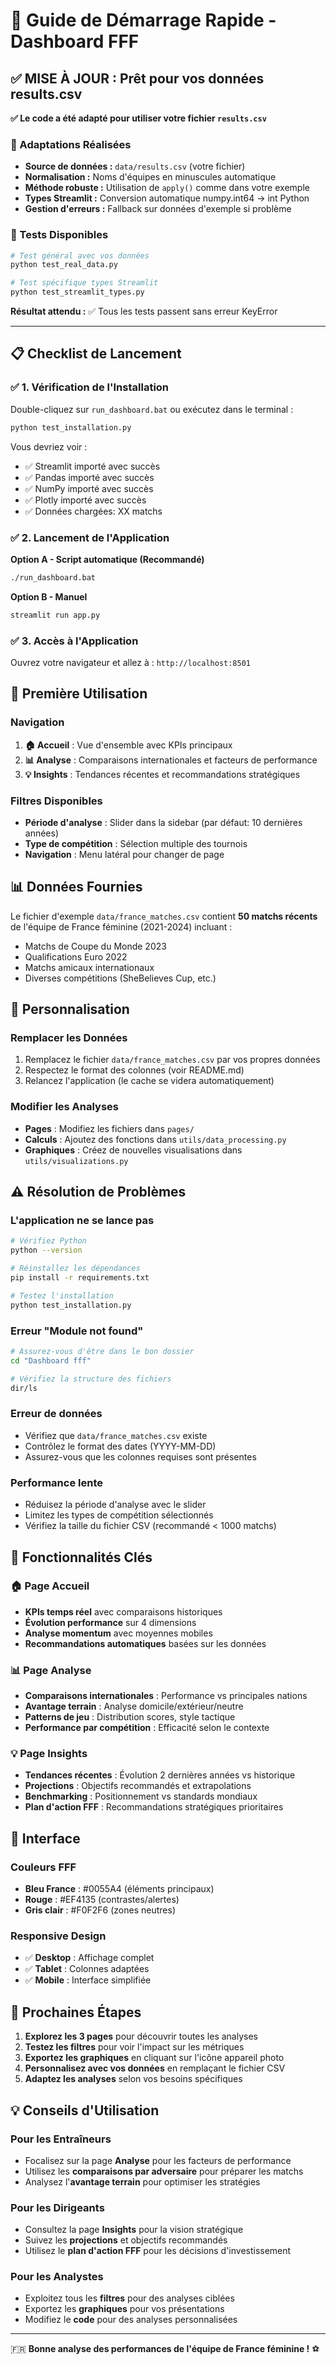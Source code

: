 # 🚀 Guide de Démarrage Rapide - Dashboard FFF

## ✅ MISE À JOUR : Prêt pour vos données results.csv

**✅ Le code a été adapté pour utiliser votre fichier `results.csv`**

### 🔧 Adaptations Réalisées
- **Source de données :** `data/results.csv` (votre fichier)
- **Normalisation :** Noms d'équipes en minuscules automatique
- **Méthode robuste :** Utilisation de `apply()` comme dans votre exemple
- **Types Streamlit :** Conversion automatique numpy.int64 → int Python
- **Gestion d'erreurs :** Fallback sur données d'exemple si problème

### 🧪 Tests Disponibles
```bash
# Test général avec vos données
python test_real_data.py

# Test spécifique types Streamlit
python test_streamlit_types.py
```

**Résultat attendu :** ✅ Tous les tests passent sans erreur KeyError

---

## 📋 Checklist de Lancement

### ✅ 1. Vérification de l'Installation

Double-cliquez sur `run_dashboard.bat` ou exécutez dans le terminal :
```bash
python test_installation.py
```

Vous devriez voir :
- ✅ Streamlit importé avec succès
- ✅ Pandas importé avec succès  
- ✅ NumPy importé avec succès
- ✅ Plotly importé avec succès
- ✅ Données chargées: XX matchs

### ✅ 2. Lancement de l'Application

**Option A - Script automatique (Recommandé)**
```bash
./run_dashboard.bat
```

**Option B - Manuel**
```bash
streamlit run app.py
```

### ✅ 3. Accès à l'Application

Ouvrez votre navigateur et allez à : `http://localhost:8501`

## 🎯 Première Utilisation

### Navigation
1. **🏠 Accueil** : Vue d'ensemble avec KPIs principaux
2. **📊 Analyse** : Comparaisons internationales et facteurs de performance  
3. **💡 Insights** : Tendances récentes et recommandations stratégiques

### Filtres Disponibles
- **Période d'analyse** : Slider dans la sidebar (par défaut: 10 dernières années)
- **Type de compétition** : Sélection multiple des tournois
- **Navigation** : Menu latéral pour changer de page

## 📊 Données Fournies

Le fichier d'exemple `data/france_matches.csv` contient **50 matchs récents** de l'équipe de France féminine (2021-2024) incluant :

- Matchs de Coupe du Monde 2023
- Qualifications Euro 2022
- Matchs amicaux internationaux
- Diverses compétitions (SheBelieves Cup, etc.)

## 🔧 Personnalisation

### Remplacer les Données
1. Remplacez le fichier `data/france_matches.csv` par vos propres données
2. Respectez le format des colonnes (voir README.md)
3. Relancez l'application (le cache se videra automatiquement)

### Modifier les Analyses
- **Pages** : Modifiez les fichiers dans `pages/`
- **Calculs** : Ajoutez des fonctions dans `utils/data_processing.py`
- **Graphiques** : Créez de nouvelles visualisations dans `utils/visualizations.py`

## ⚠️ Résolution de Problèmes

### L'application ne se lance pas
```bash
# Vérifiez Python
python --version

# Réinstallez les dépendances
pip install -r requirements.txt

# Testez l'installation
python test_installation.py
```

### Erreur "Module not found"
```bash
# Assurez-vous d'être dans le bon dossier
cd "Dashboard fff"

# Vérifiez la structure des fichiers
dir/ls
```

### Erreur de données
- Vérifiez que `data/france_matches.csv` existe
- Contrôlez le format des dates (YYYY-MM-DD)
- Assurez-vous que les colonnes requises sont présentes

### Performance lente
- Réduisez la période d'analyse avec le slider
- Limitez les types de compétition sélectionnés
- Vérifiez la taille du fichier CSV (recommandé < 1000 matchs)

## 📱 Fonctionnalités Clés

### 🏠 Page Accueil
- **KPIs temps réel** avec comparaisons historiques
- **Évolution performance** sur 4 dimensions
- **Analyse momentum** avec moyennes mobiles
- **Recommandations automatiques** basées sur les données

### 📊 Page Analyse  
- **Comparaisons internationales** : Performance vs principales nations
- **Avantage terrain** : Analyse domicile/extérieur/neutre
- **Patterns de jeu** : Distribution scores, style tactique
- **Performance par compétition** : Efficacité selon le contexte

### 💡 Page Insights
- **Tendances récentes** : Évolution 2 dernières années vs historique
- **Projections** : Objectifs recommandés et extrapolations
- **Benchmarking** : Positionnement vs standards mondiaux  
- **Plan d'action FFF** : Recommandations stratégiques prioritaires

## 🎨 Interface

### Couleurs FFF
- **Bleu France** : #0055A4 (éléments principaux)
- **Rouge** : #EF4135 (contrastes/alertes)  
- **Gris clair** : #F0F2F6 (zones neutres)

### Responsive Design
- ✅ **Desktop** : Affichage complet
- ✅ **Tablet** : Colonnes adaptées
- ✅ **Mobile** : Interface simplifiée

## 🚀 Prochaines Étapes

1. **Explorez les 3 pages** pour découvrir toutes les analyses
2. **Testez les filtres** pour voir l'impact sur les métriques
3. **Exportez les graphiques** en cliquant sur l'icône appareil photo
4. **Personnalisez avec vos données** en remplaçant le fichier CSV
5. **Adaptez les analyses** selon vos besoins spécifiques

## 💡 Conseils d'Utilisation

### Pour les Entraîneurs
- Focalisez sur la page **Analyse** pour les facteurs de performance
- Utilisez les **comparaisons par adversaire** pour préparer les matchs
- Analysez l'**avantage terrain** pour optimiser les stratégies

### Pour les Dirigeants
- Consultez la page **Insights** pour la vision stratégique
- Suivez les **projections** et objectifs recommandés
- Utilisez le **plan d'action FFF** pour les décisions d'investissement

### Pour les Analystes
- Exploitez tous les **filtres** pour des analyses ciblées
- Exportez les **graphiques** pour vos présentations
- Modifiez le **code** pour des analyses personnalisées

---

🇫🇷 **Bonne analyse des performances de l'équipe de France féminine !** ⚽
